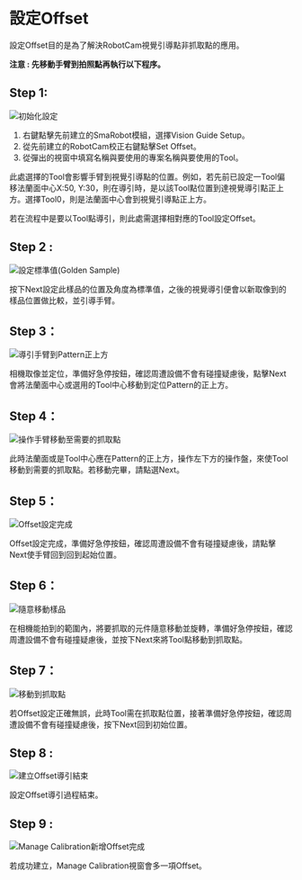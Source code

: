 # 設定Offset

設定Offset目的是為了解決RobotCam視覺引導點非抓取點的應用。

**注意 : 先移動手臂到拍照點再執行以下程序。**

## Step 1:

![&#x521D;&#x59CB;&#x5316;&#x8A2D;&#x5B9A;](../../../.gitbook/assets/jian-li-offset1.jpg)

1. 右鍵點擊先前建立的SmaRobot模組，選擇Vision Guide Setup。
2. 從先前建立的RobotCam校正右鍵點擊Set Offset。
3. 從彈出的視窗中填寫名稱與要使用的專案名稱與要使用的Tool。

此處選擇的Tool會影響手臂到視覺引導點的位置。例如，若先前已設定一Tool偏移法蘭面中心X:50, Y:30，則在導引時，是以該Tool點位置到達視覺導引點正上方。選擇Tool0，則是法蘭面中心會到視覺引導點正上方。

若在流程中是要以Tool點導引，則此處需選擇相對應的Tool設定Offset。

## Step 2 :

![&#x8A2D;&#x5B9A;&#x6A19;&#x6E96;&#x503C;\(Golden Sample\)](../../../.gitbook/assets/offset-set-golden.png)

按下Next設定此樣品的位置及角度為標準值，之後的視覺導引便會以新取像到的樣品位置做比較，並引導手臂。

## Step 3：

![&#x5C0E;&#x5F15;&#x624B;&#x81C2;&#x5230;Pattern&#x6B63;&#x4E0A;&#x65B9;](../../../.gitbook/assets/jian-li-offset2.jpg)

相機取像並定位，準備好急停按鈕，確認周遭設備不會有碰撞疑慮後，點擊Next會將法蘭面中心或選用的Tool中心移動到定位Pattern的正上方。

## Step 4：

![&#x64CD;&#x4F5C;&#x624B;&#x81C2;&#x79FB;&#x52D5;&#x81F3;&#x9700;&#x8981;&#x7684;&#x6293;&#x53D6;&#x9EDE;](../../../.gitbook/assets/jian-li-offset3.jpg)

此時法蘭面或是Tool中心應在Pattern的正上方，操作左下方的操作盤，來使Tool移動到需要的抓取點。若移動完畢，請點選Next。

## Step 5：

![Offset&#x8A2D;&#x5B9A;&#x5B8C;&#x6210;](../../../.gitbook/assets/jian-li-offset4.jpg)

Offset設定完成，準備好急停按鈕，確認周遭設備不會有碰撞疑慮後，請點擊Next使手臂回到回到起始位置。

## Step 6：

![&#x96A8;&#x610F;&#x79FB;&#x52D5;&#x6A23;&#x54C1;](../../../.gitbook/assets/jian-li-offset5.jpg)

在相機能拍到的範圍內，將要抓取的元件隨意移動並旋轉，準備好急停按鈕，確認周遭設備不會有碰撞疑慮後，並按下Next來將Tool點移動到抓取點。

## Step 7：

![&#x79FB;&#x52D5;&#x5230;&#x6293;&#x53D6;&#x9EDE;](../../../.gitbook/assets/jian-li-offset6.jpg)

若Offset設定正確無誤，此時Tool需在抓取點位置，接著準備好急停按鈕，確認周遭設備不會有碰撞疑慮後，按下Next回到初始位置。

## Step 8 :

![&#x5EFA;&#x7ACB;Offset&#x5C0E;&#x5F15;&#x7D50;&#x675F;](../../../.gitbook/assets/jian-li-offset7.jpg)

設定Offset導引過程結束。

## Step 9 :

![Manage Calibration&#x65B0;&#x589E;Offset&#x5B8C;&#x6210;](../../../.gitbook/assets/jian-li-offset8.jpg)

若成功建立，Manage Calibration視窗會多一項Offset。


